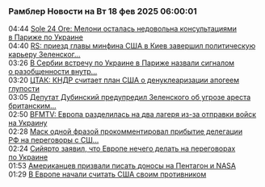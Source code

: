 <h3>Рамблер Новости на Вт 18 фев 2025 06:00:01</h3>
<div class="rssn table">
  <span class="smaller gray hspace">04:44</span> <a class="nodecor" href="https://news.rambler.ru/world/54219740-sole-24-ore-meloni-ostalas-nedovolna-konsultatsiyami-v-parizhe-po-ukraine/">Sole 24 Ore: Мелони осталась недовольна консультациями в Париже по Украине</a>
</div>
<div class="rssn table">
  <span class="smaller gray hspace">04:40</span> <a class="nodecor" href="https://news.rambler.ru/world/54219716-rs-priezd-glavy-minfina-ssha-v-kiev-zavershil-politicheskuyu-kareru-zelenskogo/">RS: приезд главы минфина США в Киев завершил политическую карьеру Зеленског...</a>
</div>
<div class="rssn table">
  <span class="smaller gray hspace">03:26</span> <a class="nodecor" href="https://news.rambler.ru/world/54219665-v-serbii-vstrechu-po-ukraine-v-parizhe-nazvali-signalom-o-razobschennosti-vnutri-es/">В Сербии встречу по Украине в Париже назвали сигналом о разобщенности внутр...</a>
</div>
<div class="rssn table">
  <span class="smaller gray hspace">03:20</span> <a class="nodecor" href="https://news.rambler.ru/world/54219656-tstak-kndr-schitaet-plan-ssha-o-denuklearizatsii-apogeem-gluposti/">ЦТАК: КНДР считает план США о денуклеаризации апогеем глупости</a>
</div>
<div class="rssn table">
  <span class="smaller gray hspace">03:05</span> <a class="nodecor" href="https://news.rambler.ru/world/54219637-deputat-dubinskiy-predupredil-zelenskogo-ob-ugroze-aresta-britanskim-spetsnazom/">Депутат Дубинский предупредил Зеленского об угрозе ареста британским...</a>
</div>
<div class="rssn table">
  <span class="smaller gray hspace">02:50</span> <a class="nodecor" href="https://news.rambler.ru/world/54218949-bfmtv-evropa-razdelilas-na-dva-lagerya-iz-za-otpravki-voysk-na-ukrainu/">BFMTV: Европа разделилась на два лагеря из-за отправки войск на Украину</a>
</div>
<div class="rssn table">
  <span class="smaller gray hspace">02:28</span> <a class="nodecor" href="https://news.rambler.ru/world/54219615-mask-odnoy-frazoy-prokommentiroval-pribytie-delegatsii-rf-na-peregovory-s-ssha/">Маск одной фразой прокомментировал прибытие делегации РФ на переговоры с СШ...</a>
</div>
<div class="rssn table">
  <span class="smaller gray hspace">02:24</span> <a class="nodecor" href="https://news.rambler.ru/world/54219603-siyyarto-zayavil-chto-evrope-nechego-delat-na-peregovorah-po-ukraine/">Сийярто заявил, что Европе нечего делать на переговорах по Украине</a>
</div>
<div class="rssn table">
  <span class="smaller gray hspace">01:53</span> <a class="nodecor" href="https://news.rambler.ru/world/54219568-amerikantsev-prizvali-pisat-donosy-na-pentagon-i-nasa/">Американцев призвали писать доносы на Пентагон и NASA</a>
</div>
<div class="rssn table">
  <span class="smaller gray hspace">01:29</span> <a class="nodecor" href="https://news.rambler.ru/world/54219557-v-evrope-nachali-schitat-ssha-svoim-protivnikom/">В Европе начали считать США своим противником</a>
</div>